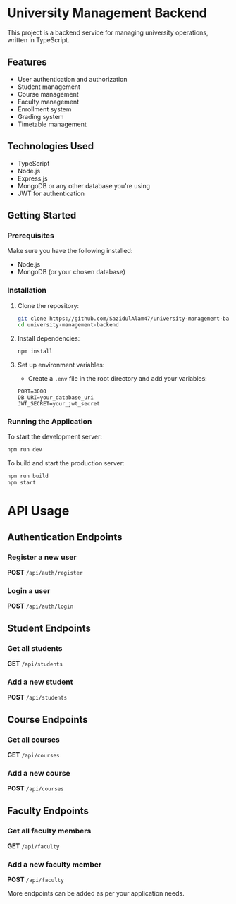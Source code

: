 # University Management Backend

This project is a backend service for managing university operations, written in TypeScript.

## Features

- User authentication and authorization
- Student management
- Course management
- Faculty management
- Enrollment system
- Grading system
- Timetable management

## Technologies Used

- TypeScript
- Node.js
- Express.js
- MongoDB or any other database you're using
- JWT for authentication

## Getting Started

### Prerequisites

Make sure you have the following installed:

- Node.js
- MongoDB (or your chosen database)

### Installation

1. Clone the repository:

    ```bash
    git clone https://github.com/SazidulAlam47/university-management-backend.git
    cd university-management-backend
    ```

2. Install dependencies:

    ```bash
    npm install
    ```

3. Set up environment variables:
    - Create a `.env` file in the root directory and add your variables:
    ```env
    PORT=3000
    DB_URI=your_database_uri
    JWT_SECRET=your_jwt_secret
    ```

### Running the Application

To start the development server:

```bash
npm run dev
```

To build and start the production server:

```bash
npm run build
npm start
```

# API Usage

## Authentication Endpoints

### Register a new user

**POST** `/api/auth/register`

### Login a user

**POST** `/api/auth/login`

## Student Endpoints

### Get all students

**GET** `/api/students`

### Add a new student

**POST** `/api/students`

## Course Endpoints

### Get all courses

**GET** `/api/courses`

### Add a new course

**POST** `/api/courses`

## Faculty Endpoints

### Get all faculty members

**GET** `/api/faculty`

### Add a new faculty member

**POST** `/api/faculty`

More endpoints can be added as per your application needs.
